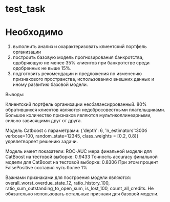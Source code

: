 # test_task

# Необходимо

1. выполнить анализ и охарактеризовать клиентский портфель организации
2. построить базовую модель прогнозирования банкротства, одобряющую не менее 35% клиентов при банкротстве среди одобренных не выше 15%.
3. подготовить рекомендации и предложения по изменению признакового пространства, использованию внешних данных и иному развитию базовой модели.

Выводы:

Клиентский портфель организации несбалансиррованный. 80% обратившихся клиентов являются недобросовестными плательщиками. Большое количество признаков являются мультиколлинеарными, сильно зависящими друг от друга.

Модель Catboost c параметрами: {'depth': 6, 'n_estimators':300б verbose=100, random_state=12345, class_weights = [0.2, 0.8]} удовлетворяет решению задачи.

Модель имеет показатели:
ROC-AUC мера финальной модели для CatBoost на тестовой выборке: 0.9433
Точность accuracy финальной модели для CatBoost на тестовой выборке: 0.8306
При этом процент FalsePositive составил чуть более 1%

Важнами признаками для построения модели являются: overall_worst_overdue_state_12, ratio_history_100, ratio_sum_outstanding_to_open_sum, is_lost_100, count_all_credits. Не обязательно использовать остальные признаки для базовой модели.
